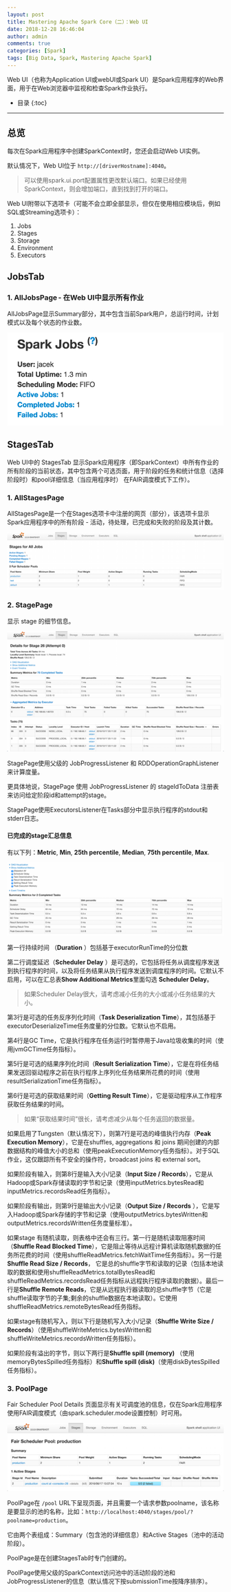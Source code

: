 ```yaml
---
layout: post
title: Mastering Apache Spark Core（二）：Web UI
date: 2018-12-28 16:46:04
author: admin
comments: true
categories: [Spark]
tags: [Big Data, Spark, Mastering Apache Spark]
---
```


Web UI（也称为Application UI或webUI或Spark UI）是Spark应用程序的Web界面，用于在Web浏览器中监视和检查Spark作业执行。

<!-- more -->


* 目录
{:toc}
------

## 总览

每次在Spark应用程序中创建SparkContext时，您还会启动Web UI实例。

默认情况下，Web UI位于 `http://[driverHostname]:4040`。

> 可以使用spark.ui.port配置属性更改默认端口。如果已经使用SparkContext，则会增加端口，直到找到打开的端口。

Web UI附带以下选项卡（可能不会立即全部显示，但仅在使用相应模块后，例如SQL或Streaming选项卡）：

1. Jobs
2. Stages
3. Storage
4. Environment
5. Executors

## JobsTab

### 1. AllJobsPage - 在Web UI中显示所有作业

AllJobsPage显示Summary部分，其中包含当前Spark用户，总运行时间，计划模式以及每个状态的作业数。

[![](/images/posts/spark-webui-jobs-summary-section.png)](/images/posts/spark-webui-jobs-summary-section.png)

## StagesTab

Web UI中的 StagesTab 显示Spark应用程序（即SparkContext）中所有作业的所有阶段的当前状态，其中包含两个可选页面，用于阶段的任务和统计信息（选择阶段时）和pool详细信息（当应用程序时） 在FAIR调度模式下工作）。

### 1. AllStagesPage

AllStagesPage是一个在Stages选项卡中注册的网页（部分），该选项卡显示Spark应用程序中的所有阶段 - 活动，待处理，已完成和失败的阶段及其计数。

[![](/images/posts/spark-webui-stages-alljobs.png)](/images/posts/spark-webui-stages-alljobs.png)

### 2. StagePage

显示 stage 的细节信息。

[![](/images/posts/spark-webui-stage-details.png)](/images/posts/spark-webui-stage-details.png)

StagePage使用父级的 JobProgressListener 和 RDDOperationGraphListener 来计算度量。

更具体地说，StagePage 使用 JobProgressListener 的 stageIdToData 注册表来访问给定阶段id和attempt的stage。

StagePage使用ExecutorsListener在Tasks部分中显示执行程序的stdout和stderr日志。

#### 已完成的stage汇总信息

有以下列：**Metric**, **Min**, **25th percentile**, **Median**, **75th percentile**, **Max**.

[![](/images/posts/spark-webui-stage-summary-metrics-tasks.png)](/images/posts/spark-webui-stage-summary-metrics-tasks.png)

第一行持续时间 （**Duration** ）包括基于executorRunTime的分位数

第二行调度延迟（**Scheduler Delay** ）是可选的，它包括将任务从调度程序发送到执行程序的时间，以及将任务结果从执行程序发送到调度程序的时间。它默认不启用，可以在汇总表**Show Additional Metrics**里面勾选 **Scheduler Delay**。

> 如果Scheduler Delay很大，请考虑减小任务的大小或减小任务结果的大小。

第3行是可选的任务反序列化时间（**Task Deserialization Time**），其包括基于executorDeserializeTime任务度量的分位数。它默认也不启用。

第4行是GC Time，它是执行程序在任务运行时暂停用于Java垃圾收集的时间（使用jvmGCTime任务指标）。

第5行是可选的结果序列化时间（**Result Serialization Time**），它是在将任务结果发送回驱动程序之前在执行程序上序列化任务结果所花费的时间（使用resultSerializationTime任务指标）。

第6行是可选的获取结果时间（**Getting Result Time**），它是驱动程序从工作程序获取任务结果的时间。

> 如果“获取结果时间”很长，请考虑减少从每个任务返回的数据量。

如果启用了Tungsten（默认情况下），则第7行是可选的峰值执行内存（**Peak Execution Memory**），它是在shuffles, aggregations 和 joins 期间创建的内部数据结构的峰值大小的总和（使用peakExecutionMemory任务指标）。对于SQL作业，这仅跟踪所有不安全的操作符，broadcast joins 和 external sort。

如果阶段有输入，则第8行是输入大小/记录（**Input Size / Records**），它是从Hadoop或Spark存储读取的字节和记录（使用inputMetrics.bytesRead和inputMetrics.recordsRead任务指标）。

如果阶段有输出，则第9行是输出大小/记录（**Output Size / Records** ），它是写入Hadoop或Spark存储的字节和记录（使用outputMetrics.bytesWritten和outputMetrics.recordsWritten任务度量标准）。

如果stage 有随机读取，则表格中还会有三行。第一行是随机读取阻塞时间（**Shuffle Read Blocked Time**），它是阻止等待从远程计算机读取随机数据的任务所花费的时间（使用shuffleReadMetrics.fetchWaitTime任务指标）。另一行是**Shuffle Read Size / Records**， 它是总的shuffle字节和读取的记录（包括本地读取的数据和使用shuffleReadMetrics.totalBytesRead和shuffleReadMetrics.recordsRead任务指标从远程执行程序读取的数据）。最后一行是**Shuffle Remote Reads**，它是从远程执行器读取的总shuffle字节（它是shuffle读取字节的子集;剩余的shuffle数据在本地读取）。它使用shuffleReadMetrics.remoteBytesRead任务指标。

如果stage有随机写入，则以下行是随机写入大小/记录（**Shuffle Write Size / Records**）（使用shuffleWriteMetrics.bytesWritten和shuffleWriteMetrics.recordsWritten任务指标）。

如果阶段有溢出的字节，则以下两行是**Shuffle spill (memory)** （使用memoryBytesSpilled任务指标）和**Shuffle spill (disk)**（使用diskBytesSpilled任务指标）。

### 3. PoolPage 

Fair Scheduler Pool Details 页面显示有关可调度池的信息，仅在Spark应用程序使用FAIR调度模式（由spark.scheduler.mode设置控制）时可用。

[![](/images/posts/spark-webui-pool-details.png)](/images/posts/spark-webui-pool-details.png)

PoolPage在 `/pool` URL下呈现页面，并且需要一个请求参数poolname，该名称是要显示的池的名称，比如：`http://localhost:4040/stages/pool/?poolname=production`。

它由两个表组成：Summary（包含池的详细信息）和Active Stages（池中的活动阶段）。

PoolPage是在创建StagesTab时专门创建的。

PoolPage使用父级的SparkContext访问池中的活动阶段的池和JobProgressListener的信息（默认情况下按submissionTime按降序排序）。



